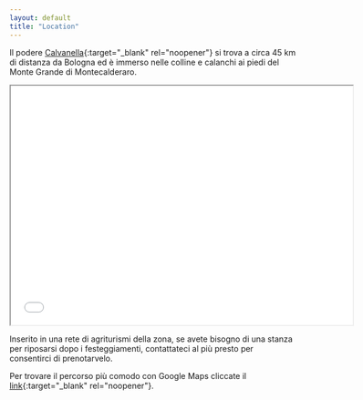 ```yaml
---
layout: default
title: "Location"
---
```


Il podere [Calvanella](http://poderecalvanella.wordpress.com){:target="_blank" rel="noopener"} si trova a circa 45 km di distanza da Bologna ed è immerso nelle colline e calanchi ai piedi del Monte Grande di Montecalderaro. 

<center>
  <iframe src="Maps_1.html" width="600" height="420"></iframe>
</center>

<p>Inserito in una rete di agriturismi della zona, se avete bisogno di una stanza per riposarsi dopo i festeggiamenti, contattateci al più presto per consentirci di prenotarvelo.</p>


Per trovare il percorso più comodo con Google Maps cliccate il  
[link](http://www.google.com/maps/dir//Location,+B%26B+Podere+Calvanella,+Via+Calvanella,+7,+40050+San+Clemente+BO/@44.3288217,11.4558067,13z/data=!4m9!4m8!1m0!1m5!1m1!1s0x132b2e597ff5669d:0xb4d40a1e6a6ae75d!2m2!1d11.4821703!2d44.3288641!3e0){:target="_blank" rel="noopener"}.

